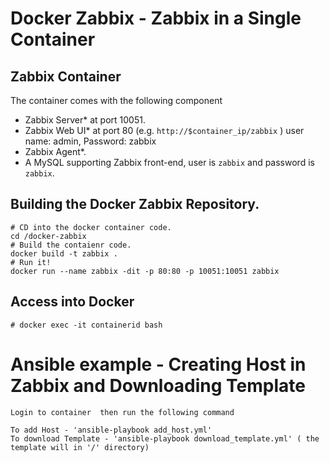 Docker Zabbix - Zabbix in a Single Container
==========================================

## Zabbix Container 

The container comes with the following component

* Zabbix Server* at port 10051.
* Zabbix Web UI* at port 80 (e.g. `http://$container_ip/zabbix` ) user name: admin, Password: zabbix
* Zabbix Agent*.
* A MySQL supporting Zabbix front-end, user is `zabbix` and password is `zabbix`.

## Building the Docker Zabbix Repository.

```
# CD into the docker container code.
cd /docker-zabbix
# Build the contaienr code.
docker build -t zabbix .
# Run it!
docker run --name zabbix -dit -p 80:80 -p 10051:10051 zabbix
```


## Access into Docker

```
# docker exec -it containerid bash

```
# Ansible example - Creating Host in Zabbix and Downloading Template
```
Login to container  then run the following command 

To add Host - 'ansible-playbook add_host.yml'
To download Template - 'ansible-playbook download_template.yml' ( the template will in '/' directory)
